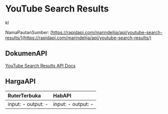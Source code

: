 # YouTube Search Results

kl

NamaPautanSumber: [https://rapidapi.com/marindelija/api/youtube-search-results/](https://rapidapi.com/marindelija/api/youtube-search-results/)

## DokumenAPI

[YouTube Search Results API Docs](../apis/kl/YouTube_Search_Results.md)

## HargaAPI

| RuterTerbuka | HabAPI |
|:---|:---|
| input: - output: - | input: - output: - |
